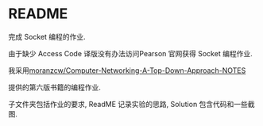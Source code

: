 # README

完成 Socket 编程的作业.

由于缺少 Access Code 译版没有办法访问Pearson 官网获得 Socket 编程作业.

我采用[moranzcw/Computer-Networking-A-Top-Down-Approach-NOTES](https://github.com/moranzcw/Computer-Networking-A-Top-Down-Approach-NOTES)

提供的第六版书籍的编程作业.

子文件夹包括作业的要求, ReadME 记录实验的思路, Solution 包含代码和一些截图.

